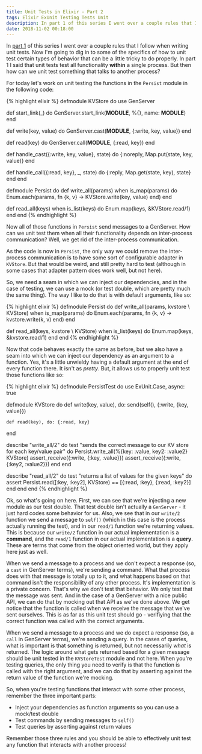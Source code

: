 ```yaml
---
title: Unit Tests in Elixir - Part 2
tags: Elixir ExUnit Testing Tests Unit
description: In part 1 of this series I went over a couple rules that I follow when writing unit tests. Now I'm going to dig in to some of the specifics of how to unit test certain types of behavior that can be a little tricky to do properly.
date: 2018-11-02 00:18:00
---
```


In [part 1](/unit-tests-in-elixir-part-1) of this series I went over a couple
rules that I follow when writing unit tests. Now I'm going to dig in to some of
the specifics of how to unit test certain types of behavior that can be a
little tricky to do properly. In part 1 I said that unit tests test all
functionality **within** a single process. But then how can we unit test
something that talks to another process?

For today let's work on unit testing the functions in the `Persist` module in
the following code:

{% highlight elixir %}
defmodule KVStore do
  use GenServer

  def start_link(_) do
    GenServer.start_link(__MODULE__, %{}, name: __MODULE__)
  end

  def write(key, value) do
    GenServer.cast(__MODULE__, {:write, key, value})
  end

  def read(key) do
    GenServer.call(__MODULE__, {:read, key})
  end

  def handle_cast({:write, key, value}, state) do
    {:noreply, Map.put(state, key, value)}
  end

  def handle_call({:read, key}, _, state) do
    {:reply, Map.get(state, key), state}
  end
end

defmodule Persist do
  def write_all(params) when is_map(params) do
    Enum.each(params, fn {k, v} -> KVStore.write(key, value) end)
  end

  def read_all(keys) when is_list(keys) do
    Enum.map(keys, &KVStore.read/1)
  end
end
{% endhighlight %}

Now all of those functions in `Persist` send messages to a GenServer. How can we
unit test them when all their functionality depends on inter-process
communication? Well, we get rid of the inter-process communication.

As the code is now in `Persist`, the only way we could remove the inter-process
communication is to have some sort of configurable adapter in `KVStore`. But
that would be weird, and still pretty hard to test (although in some cases that
adapter pattern does work well, but not here).

So, we need a seam in which we can inject our dependencies, and in the case of
testing, we can use a mock (or test double, which are pretty much the same
thing). The way I like to do that is with default arguments, like so:

{% highlight elixir %}
defmodule Persist do
  def write_all(params, kvstore \\ KVStore) when is_map(params) do
    Enum.each(params, fn {k, v} -> kvstore.write(k, v) end)
  end

  def read_all(keys, kvstore \\ KVStore) when is_list(keys) do
    Enum.map(keys, &kvstore.read/1)
  end
end
{% endhighlight %}

Now that code behaves exactly the same as before, but we also have a seam into
which we can inject our dependency as an argument to a function. Yes, it's a
little unwieldy having a default argument at the end of every function there. It
isn't as _pretty_. But, it allows us to properly unit test those functions like
so:

{% highlight elixir %}
defmodule PersistTest do
  use ExUnit.Case, async: true

  defmodule KVStore do
    def write(key, value), do: send(self(), {:write, {key, value}})

    def read(key), do: {:read, key}
  end

  describe "write_all/2" do
    test "sends the correct message to our KV store for each key/value pair" do
      Persist.write_all(%{key: :value, key2: :value2} KVStore)
      assert_receive({:write, {:key, :value}})
      assert_receive({:write, {:key2, :value2}})
    end
  end

  describe "read_all/2" do
    test "returns a list of values for the given keys" do
      assert Persist.read([:key, :key2], KVStore) == [{:read, :key}, {:read, :key2}]
    end
  end
end
{% endhighlight %}

Ok, so what's going on here. First, we can see that we're injecting a new module
as our test double. That test double isn't actually a `GenServer` - it just hard
codes some behavior for us. Also, we see that in our `write/2` function we send a
message to `self()` (which in this case is the process actually running the
test), and in our `read/1` function we're returning values. This is because our
`write/2` function in our actual implementation is a **command**, and the `read/1`
function in our actual implementation is a **query**. These are terms that come
from the object oriented world, but they apply here just as well.

When we send a message to a process and we don't expect a response (so, a `cast`
in GenServer terms), we're sending a command. What that process does with
that message is totally up to it, and what happens based on that command isn't
the responsibility of any other process. It's implementation is a private
concern. That's why we don't test that behavior. We only test that the message
was sent. And in the case of a GenServer with a nice public API, we can do that
by mocking out that API as we've done above. We get notice that the function is
called when we receive the message that we've sent ourselves. This is as far as
this unit test should go - verifiying that the correct function was called with
the correct arguments.

When we send a message to a process and we do expect a response (so, a `call` in
GenServer terms), we're sending a query. In the cases of queries, what is
important is that something is returned, but not necessarily _what_ is returned.
The logic around what gets returned based for a given message should be unit
tested in the `KVStoreTest` module and not here. When you're testing queries,
the only thing you need to verify is that the function is called with the right
argument, and we can do that by asserting against the return value of the
function we're mocking.

So, when you're testing functions that interact with some other process,
remember the three important parts:

* Inject your dependencies as function arguments so you can use a mock/test double
* Test commands by sending messages to `self()`
* Test queries by asserting against return values

Remember those three rules and you should be able to effectively unit test any
function that interacts with another process!
